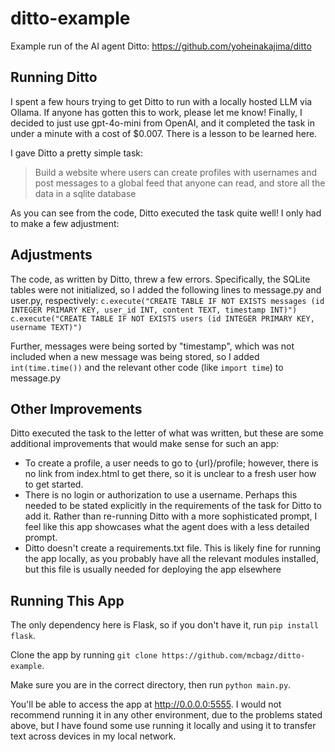 # ditto-example
Example run of the AI agent Ditto: https://github.com/yoheinakajima/ditto

## Running Ditto
I spent a few hours trying to get Ditto to run with a locally hosted LLM via Ollama. If anyone has gotten this to work, please let me know! Finally, I decided to just use gpt-4o-mini from OpenAI, and it completed the task in under a minute with a cost of $0.007. There is a lesson to be learned here.

I gave Ditto a pretty simple task: 
>Build a website where users can create profiles with usernames and post messages to a global feed that anyone can read, and store all the data in a sqlite database

As you can see from the code, Ditto executed the task quite well! I only had to make a few adjustment:

## Adjustments
The code, as written by Ditto, threw a few errors. Specifically, the SQLite tables were not initialized, so I added the following lines to message.py and user.py, respectively:
`c.execute("CREATE TABLE IF NOT EXISTS messages (id INTEGER PRIMARY KEY, user_id INT, content TEXT, timestamp INT)")`
`c.execute("CREATE TABLE IF NOT EXISTS users (id INTEGER PRIMARY KEY, username TEXT)")`

Further, messages were being sorted by "timestamp", which was not included when a new message was being stored, so I added `int(time.time())` and the relevant other code (like `import time`) to message.py

## Other Improvements
Ditto executed the task to the letter of what was written, but these are some additional improvements that would make sense for such an app:
- To create a profile, a user needs to go to {url}/profile; however, there is no link from index.html to get there, so it is unclear to a fresh user how to get started.
- There is no login or authorization to use a username. Perhaps this needed to be stated explicitly in the requirements of the task for Ditto to add it. Rather than re-running Ditto with a more sophisticated prompt, I feel like this app showcases what the agent does with a less detailed prompt.
- Ditto doesn't create a requirements.txt file. This is likely fine for running the app locally, as you probably have all the relevant modules installed, but this file is usually needed for deploying the app elsewhere

## Running This App
The only dependency here is Flask, so if you don't have it, run `pip install flask`.

Clone the app by running `git clone https://github.com/mcbagz/ditto-example`.

Make sure you are in the correct directory, then run `python main.py`.

You'll be able to access the app at http://0.0.0.0:5555. I would not recommend running it in any other environment, due to the problems stated above, but I have found some use running it locally and using it to transfer text across devices in my local network.
